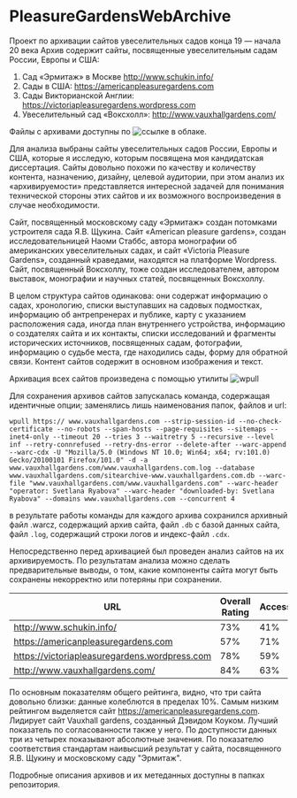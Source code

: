 # PleasureGardensWebArchive
Проект по архивации сайтов увеселительных садов конца 19 — начала 20 века
Архив содержит сайты, посвященные увеселительным садам России, Европы и США:

1.	Сад «Эрмитаж» в Москве http://www.schukin.info/
2.	Сады в США: https://americanpleasuregardens.com
3.	Сады Викторианской Англии: https://victoriapleasuregardens.wordpress.com
4.	Увеселительный сад «Воксхолл»: http://www.vauxhallgardens.com/
   
Файлы с архивами доступны по ![ссылке](https://cloud.mail.ru/public/jAtF/ajz2Q65yg) в облаке.

Для анализа выбраны сайты увеселительных садов России, Европы и США, которые я исследую, которым посвящена моя кандидатская диссертация. Сайты довольно похожи по качеству и количеству контента, назначению, дизайну, целевой аудитории, при этом анализ их «архивируемости» представляется интересной задачей для понимания технической стороны этих сайтов и их возможного воспроизведения в случае необходимости.

Сайт, посвященный московскому саду «Эрмитаж» создан потомками устроителя сада Я.В. Щукина. Сайт «American pleasure gardens», создан исследовательницей Наоми Стаббс, автора монографии об американских увеселительных садах, и сайт «Victoria Pleasure Gardens», созданный краведами, находятся на платформе Wordpress. Сайт, посвященный Воксхоллу, тоже создан исследователем, автором выставок, монографии и научных статей, посвященных Воксхоллу.

В целом структура сайтов одинакова: они содержат информацию о садах, хронологию, списки выступавших на садовых подмостках, информацию об антрепренерах и публике, карту с указанием расположения сада, иногда план внутреннего устройства, информацию о создателях сайта и их контакты, списки исследований и фрагменты исторических источников, посвященных садам, фотографии, информацию о судьбе места, где находились сады, форму для обратной связи. 
Контент сайтов содержит в основном изображения и текст. 

Архивация всех сайтов произведена с помощью утилиты ![wpull]([https://cloud.mail.ru/public/jAtF/ajz2Q65yg](https://wpull.readthedocs.io/en/master/install.html)) 

Для сохранения архивов сайтов запускалась команда, содержащая идентичные опции; заменялись лишь наименования папок, файлов и url:

```
wpull https:// www.vauxhallgardens.com --strip-session-id --no-check-certificate --no-robots --span-hosts --page-requisites --sitemaps --inet4-only --timeout 20 --tries 3 --waitretry 5 --recursive --level inf --retry-connrefused --retry-dns-error --delete-after --warc-append --warc-cdx -U "Mozilla/5.0 (Windows NT 10.0; Win64; x64; rv:101.0) Gecko/20100101 Firefox/101.0" -d -a www.vauxhallgardens.com/www.vauxhallgardens.com.log --database www.vauxhallgardens.com/sitearchive-www.vauxhallgardens.com.db --warc-file "www.vauxhallgardens.com/www.vauxhallgardens.com" --warc-header "operator: Svetlana Ryabova" --warc-header "downloaded-by: Svetlana Ryabova" --domains www.vauxhallgardens.com --concurrent 4
```
в результате работы команды для каждого архива сохранился архивный файл .warcz, содержащий архив сайта, файл ```.db``` с базой данных сайта, файл ```.log```, содержащий строки логов и индекс-файл ```.cdx```.

Непосредственно перед архивацией был проведен анализ сайтов на их архивируемость. По результатам анализа можно сделать предварительные выводы, о том, какие компоненты сайта могут быть сохранены некорректно или потеряны при сохранении.

| **URL**                                       | **Overall Rating** | **Accessibility** | **Cohesion** | **Metadata** | **Standards Compliance** |
| --------------------------------------------- | ------------------ | ----------------- | ------------ | ------------ | ------------------------ |
| http://www.schukin.info/                      | 73%                | 41%               | 64%          | 100%         | 88%                      |
| https://americanpleasuregardens.com           | 57%                | 71%               | 0%           | 80%          | 77%                      |
| https://victoriapleasuregardens.wordpress.com | 78%                | 59%               | 90%          | 100%         | 64%                      |
| http://www.vauxhallgardens.com/               | 84%                | 63%               | 100%         | 100%         | 73%                      |

По основным показателям общего рейтинга, видно, что три сайта довольно близки: данные колеблются в пределах 10%. Самым низким рейтингом выделяется сайт https://americanpleasuregardens.com. Лидирует сайт Vauxhall gardens, созданный Дэвидом Коуком. Лучший показатель по согласованности также у него. По доступности данных три из четырех показывают абсолютные значения. По показателю соответствия стандартам наивысший результат у сайта, посвященного Я.В. Щукину и московскому саду "Эрмитаж". 

Подробные описания архивов и их метеданных доступны в папках репозитория.
